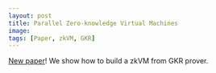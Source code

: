 ```yaml
---
layout: post
title: Parallel Zero-knowledge Virtual Machines
image:
tags: [Paper, zkVM, GKR]
---
```


[New paper](https://eprint.iacr.org/2024/387)! We show how to build a zkVM from GKR prover.